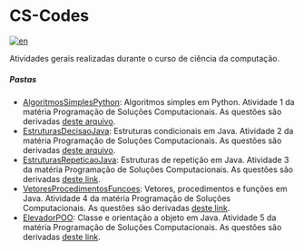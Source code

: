 # CS-Codes
[![en](https://img.shields.io/badge/lang-en-blue.svg)](https://github.com/MattNogueira/CS-Codes/blob/main/README.en.md)

Atividades gerais realizadas durante o curso de ciência da computação.
##### Pastas
- [AlgoritmosSimplesPython](https://github.com/MattNogueira/CS-Codes/tree/main/AlgoritmosSimplesPython): Algoritmos simples em Python. Atividade 1 da matéria Programação de Soluções Computacionais. As questões são derivadas [deste arquivo](https://docs.google.com/document/d/1u575pBvshdoXfwUVSfCWFbrqmmnT_oa0IayQNBCAe9Y/edit?usp=sharing).
- [EstruturasDecisaoJava](https://github.com/MattNogueira/CS-Codes/tree/main/EstruturasDecisaoJava): Estruturas condicionais em Java. Atividade 2 da matéria Programação de Soluções Computacionais. As questões são derivadas [deste arquivo](https://docs.google.com/document/d/1DzrxZJ84K93h5aKyMrLIkQ72j50zmgR6Ow8C_9OqmuM/edit).
- [EstruturasRepeticaoJava](https://github.com/MattNogueira/CS-Codes/tree/main/EstruturasRepeticaoJava): Estruturas de repetição em Java. Atividade 3 da matéria Programação de Soluções Computacionais. As questões são derivadas [deste link](https://wiki.python.org.br/EstruturaDeRepeticao).
- [VetoresProcedimentosFuncoes](https://github.com/MattNogueira/CS-Codes/tree/main/VetoresProcedimentosFuncoes): Vetores, procedimentos e funções em Java. Atividade 4 da matéria Programação de Soluções Computacionais. As questões são derivadas [deste link](https://docs.google.com/document/d/1t4JT8VsNWuPi4gONpbJdUsKV1AYmXzhF/edit?pli=1).
- [ElevadorPOO](https://github.com/MattNogueira/CS-Codes/tree/main/ElevadorPOO): Classe e orientação a objeto em Java. Atividade 5 da matéria Programação de Soluções Computacionais. As questões são derivadas [deste link](https://docs.google.com/document/d/1B3lvOxGMOf3349fYrRSQFTabI1gjwYAPhudHOqiU24Q/edit?usp=sharing).
